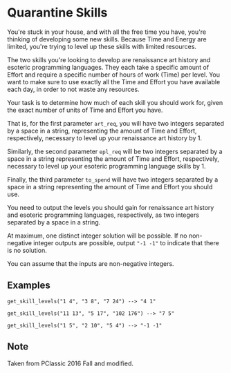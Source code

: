 # Quarantine Skills

You're stuck in your house, and with all the free time you have, you're
thinking of developing some new skills. Because Time and Energy are
limited, you're trying to level up these skills with limited resources.

The two skills you're looking to develop are renaissance art history and
esoteric programming languages. They each take a specific amount of
Effort and require a specific number of hours of work (Time) per level.
You want to make sure to use exactly all the Time and Effort you have
available each day, in order to not waste any resources.

Your task is to determine how much of each skill you should work for,
given the exact number of units of Time and Effort you have.

That is, for the first parameter `art_req`, you will have two integers
separated by a space in a string, representing the amount of Time and
Effort, respectively, necessary to level up your renaissance art history
by 1.

Similarly, the second parameter `epl_req` will be two integers separated
by a space in a string representing the amount of Time and Effort,
respectively, necessary to level up your esoteric programming language
skills by 1.

Finally, the third parameter `to_spend` will have two integers separated
by a space in a string representing the amount of Time and Effort you
should use.

You need to output the levels you should gain for renaissance art
history and esoteric programming languages, respectively, as two
integers separated by a space in a string.

At maximum, one distinct integer solution will be possible. If no
non-negative integer outputs are possible, output `"-1 -1"` to indicate
that there is no solution.

You can assume that the inputs are non-negative integers.

## Examples

    get_skill_levels("1 4", "3 8", "7 24") --> "4 1" 

    get_skill_levels("11 13", "5 17", "102 176") --> "7 5"

    get_skill_levels("1 5", "2 10", "5 4") --> "-1 -1"

## Note

Taken from PClassic 2016 Fall and modified.
